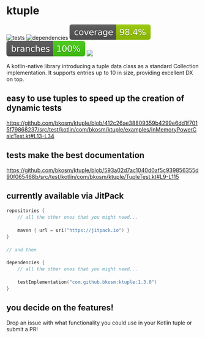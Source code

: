 # ktuple

![tests](https://github.com/bkosm/ktuple/actions/workflows/tests.yml/badge.svg)
![dependencies](https://github.com/bkosm/ktuple/actions/workflows/dependencies.yml/badge.svg)
![coverage](.github/badges/jacoco.svg)
![branches](.github/badges/branches.svg)
[![](https://jitpack.io/v/bkosm/ktuple.svg)](https://jitpack.io/#bkosm/ktuple)

A kotlin-native library introducing a tuple data class as a standard Collection implementation. 
It supports entries up to 10 in size, providing excellent DX on top.

## easy to use tuples to speed up the creation of dynamic tests

https://github.com/bkosm/ktuple/blob/412c26ae38809359b4299e6dd1f7015f79868237/src/test/kotlin/com/bkosm/ktuple/examples/InMemoryPowerCalcTest.kt#L13-L34

## tests make the best documentation

https://github.com/bkosm/ktuple/blob/593a02d7ac1040d0af5c939856355d90f065468b/src/test/kotlin/com/bkosm/ktuple/TupleTest.kt#L9-L115

## currently available via JitPack

```kts
repositories {
    // all the other ones that you might need...

    maven { url = uri("https://jitpack.io") }
}

// and then

dependencies {
    // all the other ones that you might need...
    
    testImplementation("com.github.bkosm:ktuple:1.3.0")
}
```

## you decide on the features!

Drop an issue with what functionality you could use in your Kotlin tuple or submit a PR!
